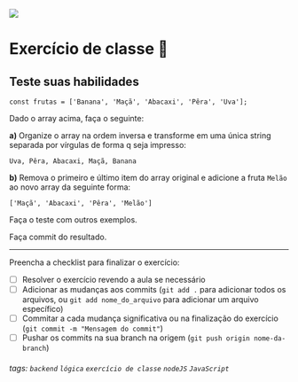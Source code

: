 ![](https://i.imgur.com/xG74tOh.png)

# Exercício de classe 🏫

## Teste suas habilidades

```javascript=
const frutas = ['Banana', 'Maçã', 'Abacaxi', 'Pêra', 'Uva'];
```

Dado o array acima, faça o seguinte:

**a)** Organize o array na ordem inversa e transforme em uma única string separada por vírgulas de forma q seja impresso:

```
Uva, Pêra, Abacaxi, Maçã, Banana
```

**b)** Remova o primeiro e último item do array original e adicione a fruta `Melão` ao novo array da seguinte forma:

```
['Maçã', 'Abacaxi', 'Pêra', 'Melão']
```

Faça o teste com outros exemplos.

Faça commit do resultado.

---

Preencha a checklist para finalizar o exercício:

-   [ ] Resolver o exercício revendo a aula se necessário
-   [ ] Adicionar as mudanças aos commits (`git add .` para adicionar todos os arquivos, ou `git add nome_do_arquivo` para adicionar um arquivo específico)
-   [ ] Commitar a cada mudança significativa ou na finalização do exercício (`git commit -m "Mensagem do commit"`)
-   [ ] Pushar os commits na sua branch na origem (`git push origin nome-da-branch`)

###### tags: `backend` `lógica` `exercício de classe` `nodeJS` `JavaScript`
